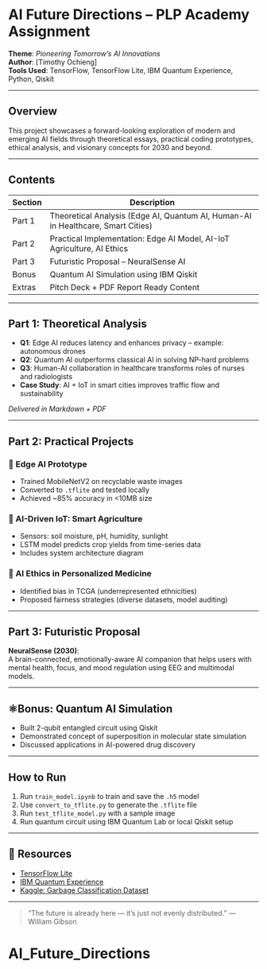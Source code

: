 # AI Future Directions – PLP Academy Assignment 

**Theme**: *Pioneering Tomorrow’s AI Innovations*  
**Author**: [Timothy Ochieng]  
**Tools Used**: TensorFlow, TensorFlow Lite, IBM Quantum Experience, Python, Qiskit

---

## Overview

This project showcases a forward-looking exploration of modern and emerging AI fields through theoretical essays, practical coding prototypes, ethical analysis, and visionary concepts for 2030 and beyond.

---

## Contents

| Section | Description |
|--------|-------------|
| Part 1  | Theoretical Analysis (Edge AI, Quantum AI, Human-AI in Healthcare, Smart Cities) |
| Part 2  | Practical Implementation: Edge AI Model, AI-IoT Agriculture, AI Ethics |
| Part 3  | Futuristic Proposal – NeuralSense AI |
| Bonus   | Quantum AI Simulation using IBM Qiskit |
| Extras  | Pitch Deck + PDF Report Ready Content |

---

## Part 1: Theoretical Analysis

- **Q1**: Edge AI reduces latency and enhances privacy – example: autonomous drones  
- **Q2**: Quantum AI outperforms classical AI in solving NP-hard problems  
- **Q3**: Human-AI collaboration in healthcare transforms roles of nurses and radiologists  
- **Case Study**: AI + IoT in smart cities improves traffic flow and sustainability

*Delivered in Markdown + PDF*

---

## Part 2: Practical Projects

### 🔹 Edge AI Prototype
- Trained MobileNetV2 on recyclable waste images
- Converted to `.tflite` and tested locally
- Achieved ~85% accuracy in <10MB size

### 🔹 AI-Driven IoT: Smart Agriculture
- Sensors: soil moisture, pH, humidity, sunlight
- LSTM model predicts crop yields from time-series data
- Includes system architecture diagram

### 🔹 AI Ethics in Personalized Medicine
- Identified bias in TCGA (underrepresented ethnicities)
- Proposed fairness strategies (diverse datasets, model auditing)

---

## Part 3: Futuristic Proposal

**NeuralSense (2030)**:  
A brain-connected, emotionally-aware AI companion that helps users with mental health, focus, and mood regulation using EEG and multimodal models.

---

## ⚛Bonus: Quantum AI Simulation

- Built 2-qubit entangled circuit using Qiskit
- Demonstrated concept of superposition in molecular state simulation
- Discussed applications in AI-powered drug discovery

---

## How to Run

1. Run `train_model.ipynb` to train and save the `.h5` model  
2. Use `convert_to_tflite.py` to generate the `.tflite` file  
3. Run `test_tflite_model.py` with a sample image  
4. Run quantum circuit using IBM Quantum Lab or local Qiskit setup

---

## 🔗 Resources

- [TensorFlow Lite](https://www.tensorflow.org/lite)
- [IBM Quantum Experience](https://quantum-computing.ibm.com/)
- [Kaggle: Garbage Classification Dataset](https://www.kaggle.com/datasets/mostafaabla/garbage-classification)

---

> “The future is already here — it’s just not evenly distributed.” — William Gibson
# AI_Future_Directions
